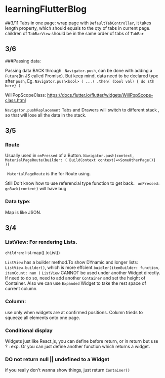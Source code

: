 # learningFlutterBlog

##3/11
Tabs in one page:
wrap page with ```DefaultTabController```, it takes length property, which should equals to the qty of tabs in current page. 
children of ```TabBarView``` should be in the same order of tabs of ```TabBar``` 

## 3/6
###Passing data:

Passing data BACK through ``` Navigator.push```, can be done with adding a ```Future```(in JS called Promise). But keep mind, data need to be declared type after ```push```, Eg. ```Navigator.push<bool> ( ...) .then( (bool val) { do sth here} )```

WillPopScopeClass: https://docs.flutter.io/flutter/widgets/WillPopScope-class.html 

```Navigator.pushReplacement``` Tabs and Drawers will switch to different stack , so that will lose all the data in the stack.

## 3/5
### Route

Usually used in ```onPressed``` of a Button. ```Navigator.push(context, MaterialPageRoute(builder: ( BuildContext context)=>SomeOtherPage()} ))```

``` MaterialPageRoute``` is the for Route using. 

Still Do't know how to use referencial type function to get back.   ``` onPressed: goBack(context)``` will have bug

### Data type:

Map is like JSON. 

## 3/4 

### ListView: For rendering Lists.  
```children```: list.map().toList() 

```ListView``` has a builder method.To show DYnamic and longer lists: ```ListView.builder()```, which is more effcient.``` buidler(itemBuilder: function, itemCount: num ) ```
```ListView``` CANNOT be used under another Widget directly. If need to do so, need to add another ```Container``` and set the height of Container. Also we can use  ```Expanded``` Widget to take the rest space of current column.


### Column: 
use only when widgets are at confirmed positions. Column trieds to squeeze all elements onto one page.

### Conditional display
Widgets just like React.js, you can define before return, or in return but use ? : exp. Or you can just define another function which returns a widget.

### DO not return null || undefined to a Widget
if you really don't wanna show things, just return ```Container()```

